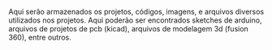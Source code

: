 Aqui serão armazenados os projetos, códigos, imagens, e arquivos diversos utilizados nos projetos. Aqui poderão ser encontrados sketches de arduino, arquivos de projetos de pcb (kicad), arquivos de modelagem 3d (fusion 360), entre outros.
